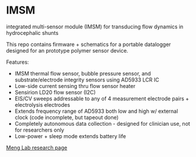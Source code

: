 # IMSM
integrated multi-sensor module (IMSM) for transducing flow dynamics in hydrocephalic shunts

This repo contains firmware + schematics for a portable datalogger designed for an prototype polymer sensor device.

Features:
* IMSM thermal flow sensor, bubble pressure sensor, and substrate/electrode integrity sensors using AD5933 LCR IC
* Low-side current sensing thru flow sensor heater 
* Sensirion LD20 flow sensor (I2C)
* EIS/CV sweeps addressable to any of 4 measurement electrode pairs + electrolysis electrodes
* Extends frequency range of AD5933 both low and high w/ external clock (code incomplete, but tapeout done)
* Completely autonomous data collection - designed for clinician use, not for researchers only
* Low-power + sleep mode extends battery life

[Meng Lab research page](https://biomems.usc.edu/ "easter egg text")
